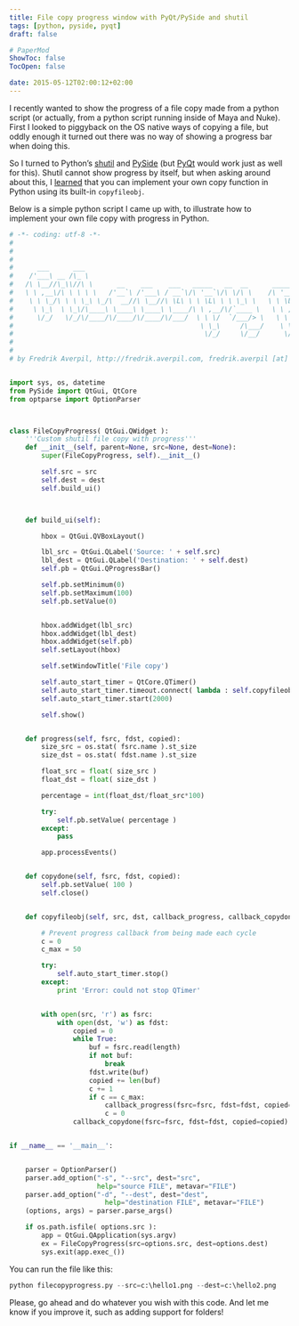 ```yaml
---
title: File copy progress window with PyQt/PySide and shutil
tags: [python, pyside, pyqt]
draft: false

# PaperMod
ShowToc: false
TocOpen: false

date: 2015-05-12T02:00:12+02:00
---
```


I recently wanted to show the progress of a file copy made from a python script (or actually, from a python script running inside of Maya and Nuke). First I looked to piggyback on the OS native ways of copying a file, but oddly enough it turned out there was no way of showing a progress bar when doing this.



So I turned to Python’s [shutil](https://docs.python.org/2/library/shutil.html) and [PySide](https://wiki.qt.io/Category:LanguageBindings::PySide) (but [PyQt](http://www.riverbankcomputing.co.uk/software/pyqt/intro) would work just as well for this). Shutil cannot show progress by itself, but when asking around about this, I [learned](http://stackoverflow.com/questions/29967487/get-progress-back-from-shutil-file-copy-thread) that you can implement your own copy function in Python using its built-in `copyfileobj`.

Below is a simple python script I came up with, to illustrate how to implement your own file copy with progress in Python.

```python
# -*- coding: utf-8 -*-
#
#
#
#	   ___      ___                                                                                                        
#	 /'___\ __ /\_ \                                                                                                       
#	/\ \__//\_\\//\ \      __    ___    ___   _____   __  __      _____   _ __   ___      __   _ __    __    ____    ____  
#	\ \ ,__\/\ \ \ \ \   /'__`\ /'___\ / __`\/\ '__`\/\ \/\ \    /\ '__`\/\`'__\/ __`\  /'_ `\/\`'__\/'__`\ /',__\  /',__\
#	 \ \ \_/\ \ \ \_\ \_/\  __//\ \__//\ \L\ \ \ \L\ \ \ \_\ \   \ \ \L\ \ \ \//\ \L\ \/\ \L\ \ \ \//\  __//\__, `\/\__, `\
#	  \ \_\  \ \_\/\____\ \____\ \____\ \____/\ \ ,__/\/`____ \   \ \ ,__/\ \_\\ \____/\ \____ \ \_\\ \____\/\____/\/\____/
#	   \/_/   \/_/\/____/\/____/\/____/\/___/  \ \ \/  `/___/> \   \ \ \/  \/_/ \/___/  \/___L\ \/_/ \/____/\/___/  \/___/
#	                                            \ \_\     /\___/    \ \_\                 /\____/                          
#	                                             \/_/     \/__/      \/_/                 \_/__/                           
#
#
# by Fredrik Averpil, http://fredrik.averpil.com, fredrik.averpil [at] gmail.com


import sys, os, datetime
from PySide import QtGui, QtCore
from optparse import OptionParser



class FileCopyProgress( QtGui.QWidget ):
	'''Custom shutil file copy with progress'''
	def __init__(self, parent=None, src=None, dest=None):
		super(FileCopyProgress, self).__init__()

		self.src = src
		self.dest = dest
		self.build_ui()



	def build_ui(self):

		hbox = QtGui.QVBoxLayout()

		lbl_src = QtGui.QLabel('Source: ' + self.src)
		lbl_dest = QtGui.QLabel('Destination: ' + self.dest)
		self.pb = QtGui.QProgressBar()

		self.pb.setMinimum(0)
		self.pb.setMaximum(100)
		self.pb.setValue(0)


		hbox.addWidget(lbl_src)
		hbox.addWidget(lbl_dest)
		hbox.addWidget(self.pb)
		self.setLayout(hbox)

		self.setWindowTitle('File copy')

		self.auto_start_timer = QtCore.QTimer()
		self.auto_start_timer.timeout.connect( lambda : self.copyfileobj( src=self.src, dst=self.dest, callback_progress=self.progress, callback_copydone=self.copydone )  )
		self.auto_start_timer.start(2000)

		self.show()


	def progress(self, fsrc, fdst, copied):
		size_src = os.stat( fsrc.name ).st_size
		size_dst = os.stat( fdst.name ).st_size

		float_src = float( size_src )
		float_dst = float( size_dst )

		percentage = int(float_dst/float_src*100)

		try:
			self.pb.setValue( percentage )
		except:
			pass

		app.processEvents()


	def copydone(self, fsrc, fdst, copied):
		self.pb.setValue( 100 )
		self.close()


	def copyfileobj(self, src, dst, callback_progress, callback_copydone, length=8*1024):

		# Prevent progress callback from being made each cycle
		c = 0
		c_max = 50

		try:
			self.auto_start_timer.stop()
		except:
			print 'Error: could not stop QTimer'


		with open(src, 'r') as fsrc:
			with open(dst, 'w') as fdst:
				copied = 0
				while True:
					buf = fsrc.read(length)
					if not buf:
						break
					fdst.write(buf)
					copied += len(buf)
					c += 1
					if c == c_max:
						callback_progress(fsrc=fsrc, fdst=fdst, copied=copied)
						c = 0
				callback_copydone(fsrc=fsrc, fdst=fdst, copied=copied)


if __name__ == '__main__':


	parser = OptionParser()
	parser.add_option("-s", "--src", dest="src",
					  help="source FILE", metavar="FILE")
	parser.add_option("-d", "--dest", dest="dest",
		 				help="destination FILE", metavar="FILE")
	(options, args) = parser.parse_args()

	if os.path.isfile( options.src ):
		app = QtGui.QApplication(sys.argv)
		ex = FileCopyProgress(src=options.src, dest=options.dest)
		sys.exit(app.exec_())
```


You can run the file like this:

```python
python filecopyprogress.py --src=c:\hello1.png --dest=c:\hello2.png
```

Please, go ahead and do whatever you wish with this code. And let me know if you improve it, such as adding support for folders!
